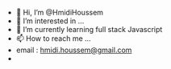- 👋 Hi, I’m @HmidiHoussem
- 👀 I’m interested in ...
- 🌱 I’m currently learning full stack Javascript 
- 📫 How to reach me ...
- email : hmidi.houssem@gmail.com
- 

<!---
HmidiHoussem/HmidiHoussem is a ✨ special ✨ repository because its `README.md` (this file) appears on your GitHub profile.
You can click the Preview link to take a look at your changes.
--->
